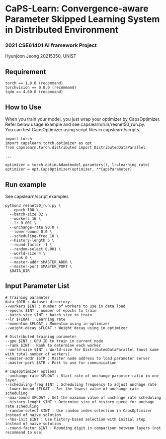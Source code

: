 # CaPS-Learn: Convergence-aware Parameter Skipped Learning System in Distributed Environment
### 2021 CSE61401 AI framework Project
Hyunjoon Jeong 20215350, UNIST

## Requirement
~~~
torch == 1.8.0 (recommand)
torchvision == 0.8.0 (recommand)
tqdm == 4.60.0 (recommand)
~~~

## How to Use
When you train your model, you just wrap your optimizer by CapsOptimizer.\
Refer below usage example and see capslearn/run/resnet50_run.py.\
You can test CapsOptimizer using script files in capslearn/scripts.
~~~
import torch
import capslearn.torch.optimizer as opt
from capslearn.torch.distributed import DistributedDataParallel

...

optimizer = torch.optim.Adam(model.paramters(), lr=learning_rate)
optimizer = opt.CapsOptimizer(optimizer, **CapsParameter)
~~~

## Run example
See capslearn/script examples
~~~
python3 resnet50_run.py \
  --epoch 100 \
  --batch-size 32 \
  --workers 16 \
  --lr 0.001 \
  --unchange-rate 90.0 \
  --lower-bound 0.0 \
  --scheduling-freq 10 \
  --history-length 5 \
  --round-factor -1 \
  --random-select 0.001 \
  --world-size 4 \
  --rank 0 \
  --master-addr $MASTER_ADDR \
  --master-port $MASTER_PORT \
  $DATA_DIR
~~~

## Input Parameter List
~~~
# Training parameter
data $DIR : dataset directory
--workers $INT : number of workers to use in data load
--epochs $INT : number of epochs to train
--batch-size $INT : batch size to train
--lr $FLOAT : Learning rate
--momentum $FLOAT : Momentum using in optimizer
--weight-decay $FLOAT : Weight decay using in optimizer

# Distributed training parameter
--gpu $INT : GPU ID to train in current node
--rank $INT : Rank to determine each worker
--world-size $INT : World-size for DistributedDataParallel (must same with total number of workers)
--master-addr $STR : Master node address to load parameter server
--master-port $STR : Port to use for communication

# CapsOptimizer options
--unchange-rate $FLOAT : Start rate of unchange paramter ratio in one layer.
--scheduling-freq $INT : Scheduling frequency to adjust unchage rate
--lower-bound $FLOAT : Set the lowest value of unchange rate scheduling
--max-bound $FLOAT : Set the maximum value of unchange rate scheduling
--history-lenght $INT : Determine size of history queue for unchage rate scheduling
--random-select $INT : Use random index selection in CapsOptimizer instead of naive solution
--hbs-init $INT : Use history-based selection with initial step instead of naive solution
--round-factor $INT : Rounding digit in comparison between layers (not recommend to use)
~~~
